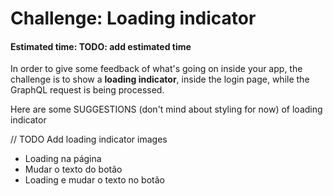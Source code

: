 # Challenge: Loading indicator
#### Estimated time: TODO: add estimated time


In order to give some feedback of what's going on inside your app, the challenge is to show a **loading indicator**, inside the login page, while the GraphQL request is being processed.

Here are some SUGGESTIONS (don't mind about styling for now) of loading indicator

// TODO Add loading indicator images
- Loading na página
- Mudar o texto do botão
- Loading e mudar o texto no botão